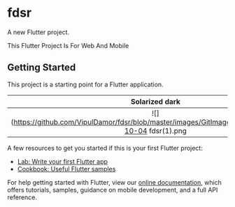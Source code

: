 # fdsr

A new Flutter project.

This Flutter Project Is For Web And Mobile



## Getting Started



This project is a starting point for a Flutter application.

Solarized dark             |  Solarized Ocean
:-------------------------:|:-------------------------:
![](https://github.com/VipulDamor/fdsr/blob/master/images/GitImages/Screenshot_2021-10-04 fdsr(1).png  |  ![] <img src="https://github.com/VipulDamor/fdsr/blob/master/images/GitImages/Screenshot_2021-10-04 fdsr(2).png/> )



A few resources to get you started if this is your first Flutter project:

- [Lab: Write your first Flutter app](https://flutter.dev/docs/get-started/codelab)
- [Cookbook: Useful Flutter samples](https://flutter.dev/docs/cookbook)

For help getting started with Flutter, view our
[online documentation](https://flutter.dev/docs), which offers tutorials,
samples, guidance on mobile development, and a full API reference.
